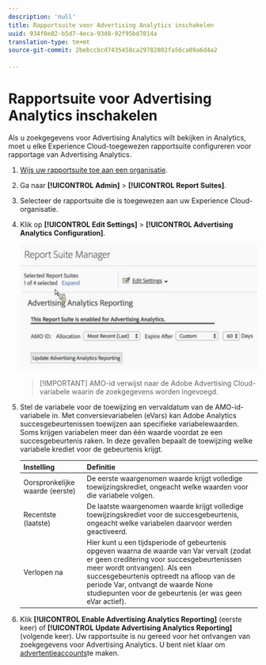 ```yaml
---
description: 'null'
title: Rapportsuite voor Advertising Analytics inschakelen
uuid: 934f0e02-b5d7-4eca-93d8-92f95bd7014a
translation-type: tm+mt
source-git-commit: 2bebccbcd7435458ca29782802fa56ca09a6d4a2

---
```



# Rapportsuite voor Advertising Analytics inschakelen

Als u zoekgegevens voor Advertising Analytics wilt bekijken in Analytics, moet u elke Experience Cloud-toegewezen rapportsuite configureren voor rapportage van Advertising Analytics.

1. [Wijs uw rapportsuite toe aan een organisatie](https://docs.adobe.com/content/help/en/core-services/interface/about-core-services/report-suite-mapping.html).
1. Ga naar **[!UICONTROL Admin]** > **[!UICONTROL Report Suites]**.

1. Selecteer de rapportsuite die is toegewezen aan uw Experience Cloud-organisatie.
1. Klik op **[!UICONTROL Edit Settings]** > **[!UICONTROL Advertising Analytics Configuration]**.

   ![Rapportage](assets/aa_reporting.png)

   > [!IMPORTANT] AMO-id verwijst naar de Adobe Advertising Cloud-variabele waarin de zoekgegevens worden ingevoegd.

1. Stel de variabele voor de toewijzing en vervaldatum van de AMO-id-variabele in. Met conversievariabelen (eVars) kan Adobe Analytics succesgebeurtenissen toewijzen aan specifieke variabelewaarden. Soms krijgen variabelen meer dan één waarde voordat ze een succesgebeurtenis raken. In deze gevallen bepaalt de toewijzing welke variabele krediet voor de gebeurtenis krijgt.

   | Instelling | Definitie |
   |--- |--- |
   | Oorspronkelijke waarde (eerste) | De eerste waargenomen waarde krijgt volledige toewijzingskrediet, ongeacht welke waarden voor die variabele volgen. |
   | Recentste (laatste) | De laatste waargenomen waarde krijgt volledige toewijzingskrediet voor de succesgebeurtenis, ongeacht welke variabelen daarvoor werden geactiveerd. |
   | Verlopen na | Hier kunt u een tijdsperiode of gebeurtenis opgeven waarna de waarde van Var vervalt (zodat er geen creditering voor succesgebeurtenissen meer wordt ontvangen).  Als een succesgebeurtenis optreedt na afloop van de periode Var, ontvangt de waarde None studiepunten voor de gebeurtenis (er was geen eVar actief). |

1. Klik **[!UICONTROL Enable Advertising Analytics Reporting]** (eerste keer) of **[!UICONTROL Update Advertising Analytics Reporting]** (volgende keer). Uw rapportsuite is nu gereed voor het ontvangen van zoekgegevens voor Advertising Analytics. U bent niet klaar om [advertentieaccounts](/help/integrate/c-advertising-analytics/c-adanalytics-workflow/aa-create-ad-account.md)te maken.


